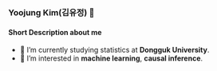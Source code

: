 ### Yoojung Kim(김유정) 👋

#### Short Description about me
- :school_satchel: I’m currently studying statistics at **Dongguk University**.
- :page_with_curl: I’m interested in **machine learning**, **causal inference**.




<!--

- 🤔 I’m looking for help with ...
- 💬 Ask me about ...
- 📫 How to reach me: ...
- 😄 Pronouns: ...
- ⚡ Fun fact: ...

#### Education


#### Career


#### Skills


#### Contact


-->
